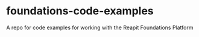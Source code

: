 # foundations-code-examples
A repo for code examples for working with the Reapit Foundations Platform 
